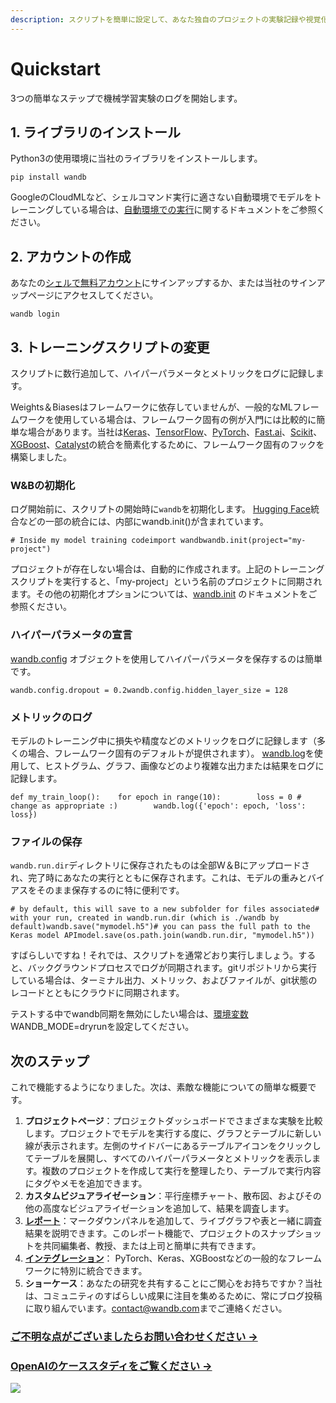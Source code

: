 ```yaml
---
description: スクリプトを簡単に設定して、あなた独自のプロジェクトの実験記録や視覚化の機能について、見てみましょう。
---
```


# Quickstart

 3つの簡単なステップで機械学習実験のログを開始します。

## 1. **ライブラリのインストール** <a id="1-install-library"></a>

Python3の使用環境に当社のライブラリをインストールします。

```text
pip install wandb
```

GoogleのCloudMLなど、シェルコマンド実行に適さない自動環境でモデルをトレーニングしている場合は、[自動環境での実行](https://docs.wandb.com/advanced/automated)に関するドキュメントをご参照ください。

## 2. **アカウントの作成** <a id="2-create-account"></a>

あなたの[シェルで無料アカウント](https://wandb.ai/login?signup=true)にサインアップするか、または当社のサインアップページにアクセスしてください。

```text
wandb login
```

## **3. トレーニングスクリプトの変更** <a id="3-modify-your-training-script"></a>

スクリプトに数行追加して、ハイパーパラメータとメトリックをログに記録します。

Weights＆Biasesはフレームワークに依存していませんが、一般的なMLフレームワークを使用している場合は、フレームワーク固有の例が入門には比較的に簡単な場合があります。当社は[Keras](file:////integrations/keras)、[TensorFlow](file:////integrations/tensorflow)、[PyTorch](file:////integrations/pytorch)、[Fast.ai](file:////integrations/fastai)、[Scikit](file:////integrations/scikit)、[XGBoost](file:////integrations/xgboost)、[Catalyst](file:////integrations/catalyst)の統合を簡素化するために、フレームワーク固有のフックを構築しました。

### **W&Bの初期化** <a id="initialize-w-and-b"></a>

ログ開始前に、スクリプトの開始時に`wandb`を初期化します。 [Hugging Face](file:////integrations/huggingface)統合などの一部の統合には、内部にwandb.init\(\)が含まれています。

```text
# Inside my model training codeimport wandbwandb.init(project="my-project")
```

プロジェクトが存在しない場合は、自動的に作成されます。上記のトレーニングスクリプトを実行すると、「my-project」という名前のプロジェクトに同期されます。その他の初期化オプションについては、[wandb.init](https://docs.wandb.ai/v/japanese/library/init) のドキュメントをご参照ください。

### **ハイパーパラメータの宣言** <a id="declare-hyperparameters"></a>

​[wandb.config](https://docs.wandb.ai/v/japanese/library/config) オブジェクトを使用してハイパーパラメータを保存するのは簡単です。

```text
wandb.config.dropout = 0.2wandb.config.hidden_layer_size = 128
```

### **メトリックのログ** <a id="log-metrics"></a>

モデルのトレーニング中に損失や精度などのメトリックをログに記録します（多くの場合、フレームワーク固有のデフォルトが提供されます）。 [wandb.log](https://docs.wandb.ai/v/japanese/library/log)を使用して、ヒストグラム、グラフ、画像などのより複雑な出力または結果をログに記録します。

```text
def my_train_loop():    for epoch in range(10):        loss = 0 # change as appropriate :)        wandb.log({'epoch': epoch, 'loss': loss})
```

### **ファイルの保存** <a id="save-files"></a>

`wandb.run.dir`ディレクトリに保存されたものは全部W＆Bにアップロードされ、完了時にあなたの実行とともに保存されます。これは、モデルの重みとバイアスをそのまま保存するのに特に便利です。

```text
# by default, this will save to a new subfolder for files associated# with your run, created in wandb.run.dir (which is ./wandb by default)wandb.save("mymodel.h5")​# you can pass the full path to the Keras model APImodel.save(os.path.join(wandb.run.dir, "mymodel.h5"))
```

すばらしいですね！それでは、スクリプトを通常どおり実行しましょう。すると、バックグラウンドプロセスでログが同期されます。gitリポジトリから実行している場合は、ターミナル出力、メトリック、およびファイルが、git状態のレコードとともにクラウドに同期されます。

テストする中でwandb同期を無効にしたい場合は、[環境変数](https://app.gitbook.com/@weights-and-biases/s/docs/~/drafts/-MNTAj1Pg4WBXiUUFUpS/v/japanese/library/environment-variables)WANDB\_MODE=dryrunを設定してください。

## **次のステップ** <a id="next-steps"></a>

これで機能するようになりました。次は、素敵な機能についての簡単な概要です。

1. **プロジェクトページ**：プロジェクトダッシュボードでさまざまな実験を比較します。プロジェクトでモデルを実行する度に、グラフとテーブルに新しい線が表示されます。左側のサイドバーにあるテーブルアイコンをクリックしてテーブルを展開し、すべてのハイパーパラメータとメトリックを表示します。複数のプロジェクトを作成して実行を整理したり、テーブルで実行内容にタグやメモを追加できます。
2. **カスタムビジュアライゼーション**：平行座標チャート、散布図、およびその他の高度なビジュアライゼーションを追加して、結果を調査します。
3. [**レポート**](file:////reports)：マークダウンパネルを追加して、ライブグラフや表と一緒に調査結果を説明できます。このレポート機能で、プロジェクトのスナップショットを共同編集者、教授、または上司と簡単に共有できます。
4. [**インテグレーション**](file:////integrations)： PyTorch、Keras、XGBoostなどの一般的なフレームワークに特別に統合できます。
5. **ショーケース**：あなたの研究を共有することにご関心をお持ちですか？当社は、コミュニティのすばらしい成果に注目を集めるために、常にブログ投稿に取り組んでいます。[contact@wandb.com](mailto:contact@wandb.com)までご連絡ください。

### ​ **​**[**ご不明な点がございましたらお問い合わせください →**](https://app.gitbook.com/@weights-and-biases/s/docs/~/drafts/-MNTAj1Pg4WBXiUUFUpS/v/japanese/company/getting-help)**​**​ <a id="contact-us-with-questions"></a>

### ​[**OpenAIのケーススタディをご覧ください →**](https://bit.ly/wandb-learning-dexterity)**​**​[ ](https://docs.wandb.ai/) <a id="see-the-openai-case-study"></a>

![](https://gblobscdn.gitbook.com/assets%2F-Lqya5RvLedGEWPhtkjU%2F-MAedsmfoXhB-i_THY73%2F-MAeeMymG3voCEOvuTq-%2Fimage.png?alt=media&token=9869cd6e-2485-455a-908b-0b9f7149135d)

